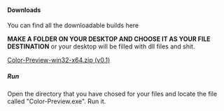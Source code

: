 #### Downloads
You can find all the downloadable builds here

**MAKE A FOLDER ON YOUR DESKTOP AND CHOOSE IT AS YOUR FILE DESTINATION** or your desktop will be filled with dll files and shit.

[Color-Preview-win32-x64.zip (v0.1)](https://www.dropbox.com/s/3ti4i36wiwzrgu3/Color-Preview-win32-x64.zip?dl=0)





##### Run
Open the directory that you have chosed for your files and locate the file called "Color-Preview.exe". Run it.